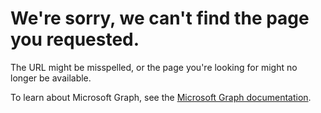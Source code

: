 # We're sorry, we can't find the page you requested.

The URL might be misspelled, or the page you're looking for might no longer be available.

To learn about Microsoft Graph, see the [Microsoft Graph documentation](https://developer.microsoft.com/en-us/graph/docs/overview/overview).
